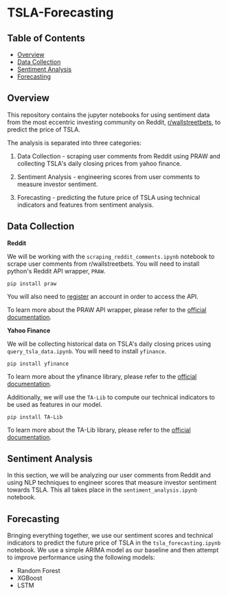 # TSLA-Forecasting

## Table of Contents

- [Overview](#overview)
- [Data Collection](#data-collection)
- [Sentiment Analysis](#sentiment-analysis)
- [Forecasting](#forecasting)

## Overview

This repository contains the jupyter notebooks for using sentiment data from the most eccentric investing community on Reddit, [r/wallstreetbets](https://www.reddit.com/r/wallstreetbets/), to predict the price of TSLA.

The analysis is separated into three categories:

1. Data Collection - scraping user comments from Reddit using PRAW and collecting TSLA's daily closing prices from yahoo finance.

2. Sentiment Analysis - engineering scores from user comments to measure investor sentiment.

3. Forecasting - predicting the future price of TSLA using technical indicators and features from sentiment analysis.

## Data Collection

**Reddit**

We will be working with the `scraping_reddit_comments.ipynb` notebook to scrape user comments from r/wallstreetbets. You will need to install python's Reddit API wrapper, `PRAW`.

```console
pip install praw
```

You will also need to [register](https://www.reddit.com/prefs/apps/) an account in order to access the API.

To learn more about the PRAW API wrapper, please refer to the [official documentation](https://praw.readthedocs.io/en/latest/).

**Yahoo Finance**

We will be collecting historical data on TSLA's daily closing prices using `query_tsla_data.ipynb`. You will need to install `yfinance`.

```console
pip install yfinance
```

To learn more about the yfinance library, please refer to the [official documentation](https://pypi.org/project/yfinance/).

Additionally, we will use the `TA-Lib` to compute our technical indicators to be used as features in our model. 

```console
pip install TA-Lib
```

To learn more about the TA-Lib library, please refer to the [official documentation](https://mrjbq7.github.io/ta-lib/doc_index.html).

## Sentiment Analysis

In this section, we will be analyzing our user comments from Reddit and using NLP techniques to engineer scores that measure investor sentiment towards TSLA. This all takes place in the `sentiment_analysis.ipynb` notebook.

## Forecasting

Bringing everything together, we use our sentiment scores and technical indicators to predict the future price of TSLA in the `tsla_forecasting.ipynb` notebook. We use a simple ARIMA model as our baseline and then attempt to improve performance using the following models:
- Random Forest
- XGBoost
- LSTM
